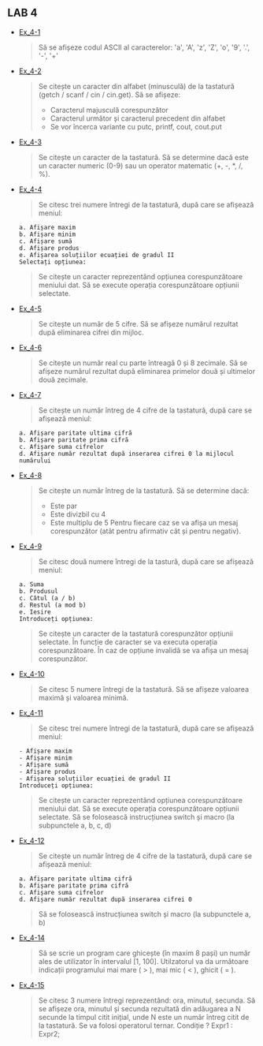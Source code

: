 ## LAB 4

- [Ex_4-1](./Ex4_1.c)
    > Să se afișeze codul ASCII al caracterelor: 'a', 'A', 'z', 'Z', 'o', '9', '.', '-', '+'
- [Ex_4-2](./Ex4_2.c)
    > Se citește un caracter din alfabet (minusculă) de la tastatură (getch / scanf / cin / cin.get). Să se afișeze: 
    >   - Caracterul majusculă corespunzător 
    >   - Caracterul următor și caracterul precedent din alfabet 
    >   - Se vor încerca variante cu putc, printf, cout, cout.put
- [Ex_4-3](./Ex4_3.c)
    > Se citește un caracter de la tastatură. Să se determine dacă este un caracter numeric (0-9) sau un operator matematic (+, -, *, /, %).
- [Ex_4-4](./Ex4_4.c)
    > Se citesc trei numere întregi de la tastatură, după care se afișează meniul: 
    ```
    a. Afișare maxim 
    b. Afișare minim 
    c. Afișare sumă 
    d. Afișare produs 
    e. Afișarea soluțiilor ecuației de gradul II 
    Selectați opțiunea: 
    ```
    > Se citește un caracter reprezentând opțiunea corespunzătoare meniului dat. Să se execute operația corespunzătoare opțiunii selectate.
- [Ex_4-5](./Ex4_5.c)
    > Se citește un număr de 5 cifre. Să se afișeze numărul rezultat după eliminarea cifrei din mijloc.
- [Ex_4-6](./Ex4_6.c)
    > Se citește un număr real cu parte întreagă 0 și 8 zecimale. Să se afișeze numărul rezultat după eliminarea primelor două și ultimelor două zecimale.
- [Ex_4-7](./Ex4_7.c)
    > Se citește un număr întreg de 4 cifre de la tastatură, după care se afișează meniul: 
    ```
    a. Afișare paritate ultima cifră 
    b. Afișare paritate prima cifră 
    c. Afișare suma cifrelor 
    d. Afișare număr rezultat după inserarea cifrei 0 la mijlocul numărului
    ```
- [Ex_4-8](./Ex4_8.c)
    > Se citește un număr întreg de la tastatură. Să se determine dacă:
    >   - Este par 
    >   - Este divizbil cu 4 
    >   - Este multiplu de 5 
    > Pentru fiecare caz se va afișa un mesaj corespunzător (atât pentru afirmativ cât și pentru negativ).
- [Ex_4-9](./Ex4_9.c)
    > Se citesc două numere întregi de la tastură, după care se afișează meniul: 
    ```
    a. Suma 
    b. Produsul 
    c. Câtul (a / b) 
    d. Restul (a mod b) 
    e. Iesire 
    Introduceți opțiunea: 
    ```
    > Se citește un caracter de la tastatură corespunzător opțiunii selectate. În funcție de caracter se va executa operația corespunzătoare. În caz de opțiune invalidă se va afișa un mesaj corespunzător.
- [Ex_4-10](./Ex4_10.c)
    > Se citesc 5 numere întregi de la tastatură. Să se afișeze valoarea maximă și valoarea minimă.
- [Ex_4-11](./Ex4_11.c)
    > Se citesc trei numere întregi de la tastatură, după care se afișează meniul: 
    ```
    - Afișare maxim 
    - Afișare minim 
    - Afișare sumă 
    - Afișare produs 
    - Afișarea soluțiilor ecuației de gradul II 
    Introduceți opțiunea: 
    ```
    > Se citește un caracter reprezentând opțiunea corespunzătoare meniului dat. Să se execute operația corespunzătoare opțiunii selectate. Să se folosească instrucțiunea switch și macro (la subpunctele a, b, c, d)
- [Ex_4-12](./Ex4_12.c)
    > Se citește un număr întreg de 4 cifre de la tastatură, după care se afișează meniul: 
    ```
    a. Afișare paritate ultima cifră 
    b. Afișare paritate prima cifră 
    c. Afișare suma cifrelor 
    d. Afișare număr rezultat după inserarea cifrei 0 
    ```
    > Să se folosească instrucțiunea switch și macro (la subpunctele a, b)
- [Ex_4-14](./Ex4_14.c)
    > Să se scrie un program care ghicește (în maxim 8 pași) un număr ales de utilizator în intervalul [1, 100]. Utilzatorul va da următoare indicații programului mai mare ( > ), mai mic ( < ), ghicit ( = ).
- [Ex_4-15](./Ex4_15.c)
    > Se citesc 3 numere întregi reprezentând: ora, minutul, secunda. Să se afișeze ora, minutul și secunda rezultată din adăugarea a N secunde la timpul citit inițial, unde N este un număr întreg citit de la tastatură. Se va folosi operatorul ternar. Condiție ? Expr1 : Expr2;